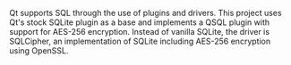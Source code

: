 Qt supports SQL through the use of plugins and drivers.  This project uses Qt's stock SQLite plugin as a base and implements a QSQL plugin with support for AES-256 encryption.  Instead of vanilla SQLite, the driver is SQLCipher, an implementation of SQLite including AES-256 encryption using OpenSSL.